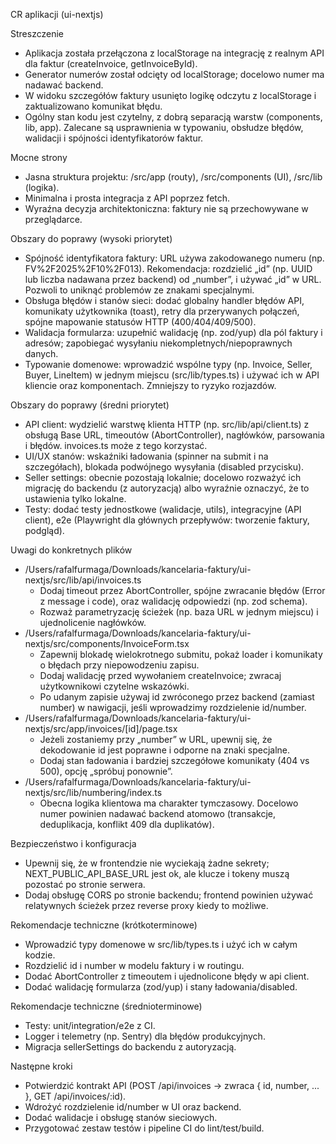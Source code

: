 CR aplikacji (ui-nextjs)

Streszczenie
- Aplikacja została przełączona z localStorage na integrację z realnym API dla faktur (createInvoice, getInvoiceById).
- Generator numerów został odcięty od localStorage; docelowo numer ma nadawać backend.
- W widoku szczegółów faktury usunięto logikę odczytu z localStorage i zaktualizowano komunikat błędu.
- Ogólny stan kodu jest czytelny, z dobrą separacją warstw (components, lib, app). Zalecane są usprawnienia w typowaniu, obsłudze błędów, walidacji i spójności identyfikatorów faktur.

Mocne strony
- Jasna struktura projektu: /src/app (routy), /src/components (UI), /src/lib (logika).
- Minimalna i prosta integracja z API poprzez fetch.
- Wyraźna decyzja architektoniczna: faktury nie są przechowywane w przeglądarce.

Obszary do poprawy (wysoki priorytet)
- Spójność identyfikatora faktury: URL używa zakodowanego numeru (np. FV%2F2025%2F10%2F013). Rekomendacja: rozdzielić „id” (np. UUID lub liczba nadawana przez backend) od „number”, i używać „id” w URL. Pozwoli to uniknąć problemów ze znakami specjalnymi.
- Obsługa błędów i stanów sieci: dodać globalny handler błędów API, komunikaty użytkownika (toast), retry dla przerywanych połączeń, spójne mapowanie statusów HTTP (400/404/409/500).
- Walidacja formularza: uzupełnić walidację (np. zod/yup) dla pól faktury i adresów; zapobiegać wysyłaniu niekompletnych/niepoprawnych danych.
- Typowanie domenowe: wprowadzić wspólne typy (np. Invoice, Seller, Buyer, LineItem) w jednym miejscu (src/lib/types.ts) i używać ich w API kliencie oraz komponentach. Zmniejszy to ryzyko rozjazdów.

Obszary do poprawy (średni priorytet)
- API client: wydzielić warstwę klienta HTTP (np. src/lib/api/client.ts) z obsługą Base URL, timeoutów (AbortController), nagłówków, parsowania i błędów. invoices.ts może z tego korzystać.
- UI/UX stanów: wskaźniki ładowania (spinner na submit i na szczegółach), blokada podwójnego wysyłania (disabled przycisku).
- Seller settings: obecnie pozostają lokalnie; docelowo rozważyć ich migrację do backendu (z autoryzacją) albo wyraźnie oznaczyć, że to ustawienia tylko lokalne.
- Testy: dodać testy jednostkowe (walidacje, utils), integracyjne (API client), e2e (Playwright dla głównych przepływów: tworzenie faktury, podgląd).

Uwagi do konkretnych plików
- /Users/rafalfurmaga/Downloads/kancelaria-faktury/ui-nextjs/src/lib/api/invoices.ts
  - Dodaj timeout przez AbortController, spójne zwracanie błędów (Error z message i code), oraz walidację odpowiedzi (np. zod schema).
  - Rozważ parametryzację ścieżek (np. baza URL w jednym miejscu) i ujednolicenie nagłówków.
- /Users/rafalfurmaga/Downloads/kancelaria-faktury/ui-nextjs/src/components/InvoiceForm.tsx
  - Zapewnij blokadę wielokrotnego submitu, pokaż loader i komunikaty o błędach przy niepowodzeniu zapisu.
  - Dodaj walidację przed wywołaniem createInvoice; zwracaj użytkownikowi czytelne wskazówki.
  - Po udanym zapisie używaj id zwróconego przez backend (zamiast number) w nawigacji, jeśli wprowadzimy rozdzielenie id/number.
- /Users/rafalfurmaga/Downloads/kancelaria-faktury/ui-nextjs/src/app/invoices/[id]/page.tsx
  - Jeżeli zostaniemy przy „number” w URL, upewnij się, że dekodowanie id jest poprawne i odporne na znaki specjalne.
  - Dodaj stan ładowania i bardziej szczegółowe komunikaty (404 vs 500), opcję „spróbuj ponownie”.
- /Users/rafalfurmaga/Downloads/kancelaria-faktury/ui-nextjs/src/lib/numbering/index.ts
  - Obecna logika klientowa ma charakter tymczasowy. Docelowo numer powinien nadawać backend atomowo (transakcje, deduplikacja, konflikt 409 dla duplikatów).

Bezpieczeństwo i konfiguracja
- Upewnij się, że w frontendzie nie wyciekają żadne sekrety; NEXT_PUBLIC_API_BASE_URL jest ok, ale klucze i tokeny muszą pozostać po stronie serwera.
- Dodaj obsługę CORS po stronie backendu; frontend powinien używać relatywnych ścieżek przez reverse proxy kiedy to możliwe.

Rekomendacje techniczne (krótkoterminowe)
- Wprowadzić typy domenowe w src/lib/types.ts i użyć ich w całym kodzie.
- Rozdzielić id i number w modelu faktury i w routingu.
- Dodać AbortController z timeoutem i ujednolicone błędy w api client.
- Dodać walidację formularza (zod/yup) i stany ładowania/disabled.

Rekomendacje techniczne (średnioterminowe)
- Testy: unit/integration/e2e z CI.
- Logger i telemetry (np. Sentry) dla błędów produkcyjnych.
- Migracja sellerSettings do backendu z autoryzacją.

Następne kroki
- Potwierdzić kontrakt API (POST /api/invoices -> zwraca { id, number, ... }, GET /api/invoices/:id).
- Wdrożyć rozdzielenie id/number w UI oraz backend.
- Dodać walidacje i obsługę stanów sieciowych.
- Przygotować zestaw testów i pipeline CI do lint/test/build.